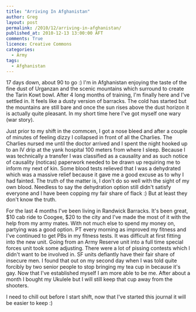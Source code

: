 ```yaml
---
title: "Arriving In Afghanistan"
author: Greg
layout: post
permalink: /2010/12/arriving-in-afghanistan/
published_at: 2010-12-13 13:00:00 AFT
comments: True
licence: Creative Commons
categories:
  - Army
tags:
  - Afghanistan
---
```


17 days down, about 90 to go :) I'm in Afghanistan enjoying the taste of the fine dust of Urganzan and the scenic mountains which surround to create the Tarin Kowt bowl. After 4 long months of training, I'm finally here and I've settled in. It feels like a dusty version of barracks. The cold has started but the mountains are still bare and once the sun rises above the dust horizon it is actually quite pleasant. In my short time here I've got myself one wary (war story).

Just prior to my shift in the commcen, I got a nose bleed and after a couple of minutes of feeling dizzy I collapsed in front of all the Charlies. The Charlies nursed me until the doctor arrived and I spent the night hooked up to an IV drip at the yank hospital 100 meters from where I sleep. Because I was technically a transfer I was classified as a causality and as such notice of causality (noticas) paperwork needed to be drawn up requiring me to inform my next of kin. Some blood tests relieved that I was a dehydrated which was a massive relief because it gave me a good excuse as to why I had fainted. The truth of the matter is, I don't do so well with the sight of my own blood. Needless to say the dehydration option still didn't satisfy everyone and I have been copping my fair share of flack :) But at least they don't know the truth.

For the last 4 months I've been living in Randwick Barracks. It's been great, $10 cab ride to Coogee, $20 to the city and I've made the most of it with the help from my army mates. With not much else to spend my money on, partying was a good option. PT every morning as improved my fitness and I've continued to get PBs in my fitness tests. It was difficult at first fitting into the new unit. Going from an Army Reserve unit into a full time special forces unit took some adjusting. There were a lot of pissing contests which I didn't want to be involved in. SF units defiantly have their fair share of insecure men. I found that out on my second day when I was told quite forcibly by two senior people to stop bringing my tea cup in because it's gay. Now that I've established myself I am more able to be me. After about a month I bought my Ukulele but I will still keep that cup away from the shooters.

I need to chill out before I start shift, now that I've started this journal it will be easier to keep :)
